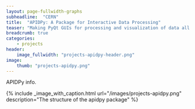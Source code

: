 ```yaml
---
layout: page-fullwidth-graphs
subheadline:  "CERN"
title:  "APIDPy: A Package for Interactive Data Processing"
teaser: "Making PyQt GUIs for processing and visualization of data all the time ? Well, why not gather some of this effort to a single package and reuse its elements ?"
breadcrumb: true
categories:
    - projects
header:
    image_fullwidth: "projects-apidpy-header.png"
image:
    thumb: "projects-apidpy.png"
---
```


APIDPy info.


{% include _image_with_caption.html url="/images/projects-apidpy.png" 
                                    description="The structure of the apidpy package" 
%}